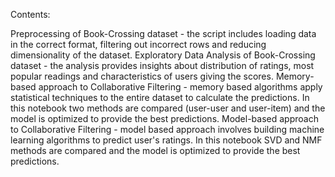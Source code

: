Contents:

Preprocessing of Book-Crossing dataset - the script includes loading data in the correct format, filtering out incorrect rows and reducing dimensionality of the dataset.
Exploratory Data Analysis of Book-Crossing dataset - the analysis provides insights about distribution of ratings, most popular readings and characteristics of users giving the scores.
Memory-based approach to Collaborative Filtering - memory based algorithms apply statistical techniques to the entire dataset to calculate the predictions. In this notebook two methods are compared (user-user and user-item) and the model is optimized to provide the best predictions.
Model-based approach to Collaborative Filtering - model based approach involves building machine learning algorithms to predict user's ratings. In this notebook SVD and NMF methods are compared and the model is optimized to provide the best predictions.
